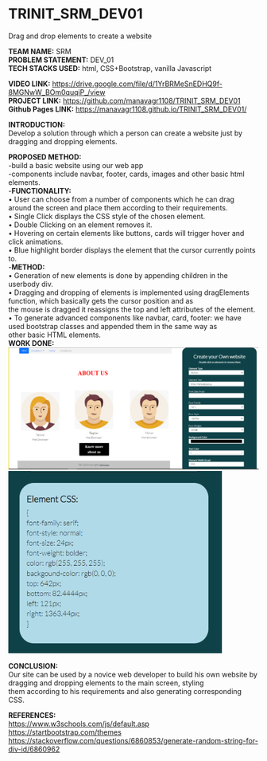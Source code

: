 # TRINIT_SRM_DEV01
Drag and drop elements to create a website

**TEAM NAME:** SRM <br />
**PROBLEM STATEMENT:** DEV_01 <br />
**TECH STACKS USED:** html, CSS+Bootstrap, vanilla Javascript <br />


**VIDEO LINK:** https://drive.google.com/file/d/1YrBRMeSnEDHQ9f-8MGNwW_BOm0quqiP_/view <br />
**PROJECT LINK:** https://github.com/manavagr1108/TRINIT_SRM_DEV01 <br />
**Github Pages LINK:** https://manavagr1108.github.io/TRINIT_SRM_DEV01/ <br />


**INTRODUCTION:** <br />
Develop a solution through which a person can create a website just by dragging and dropping elements. <br />
 
**PROPOSED METHOD:** <br />
-build a basic website using our web app <br />
-components include navbar, footer, cards, images and other basic html elements. <br />
-**FUNCTIONALITY:** <br />
    • User can choose from a number of components which he can drag around the screen and place them according to their requirements.<br />
    • Single Click displays the CSS style of the chosen element.<br />
    • Double Clicking on an element removes it.<br />
    • Hovering on certain elements like buttons, cards will trigger hover and click animations.<br />
    • Blue highlight border displays the element that the cursor currently points to.<br />
-**METHOD:**<br />
    • Generation of new elements is done by appending children in the userbody div.<br />
    • Dragging and dropping of elements is implemented using dragElements function, which basically gets the cursor position and as <br />the mouse is dragged it reassigns the top and left attributes of the element.<br />
    • To generate advanced components like navbar, card, footer: we have used bootstrap classes and appended them in the same way as <br />other basic HTML elements.<br />
**WORK DONE:**<br />
![image](./Assets/1.png)<br />
![image](./Assets/2.png)<br />



**CONCLUSION:**<br />
Our site can be used by a novice web developer to build his own website by dragging and dropping elements to the main screen, styling<br /> them according to his requirements and also generating corresponding CSS.<br />
 
**REFERENCES:**<br />
https://www.w3schools.com/js/default.asp<br />
https://startbootstrap.com/themes<br />
https://stackoverflow.com/questions/6860853/generate-random-string-for-div-id/6860962<br />